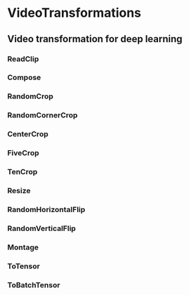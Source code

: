 # VideoTransformations
## Video transformation for deep learning

### ReadClip
### Compose
### RandomCrop
### RandomCornerCrop
### CenterCrop
### FiveCrop
### TenCrop
### Resize
### RandomHorizontalFlip
### RandomVerticalFlip
### Montage
### ToTensor
### ToBatchTensor
